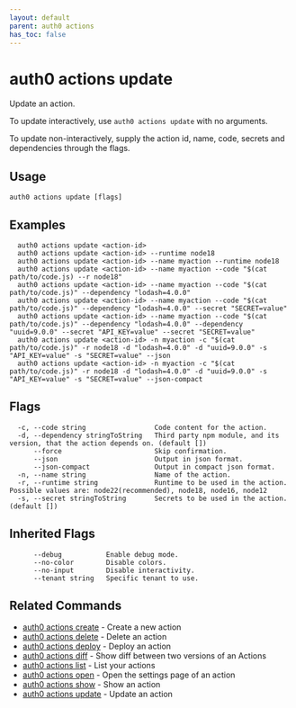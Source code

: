 ```yaml
---
layout: default
parent: auth0 actions
has_toc: false
---
```

# auth0 actions update

Update an action.

To update interactively, use `auth0 actions update` with no arguments.

To update non-interactively, supply the action id, name, code, secrets and dependencies through the flags.

## Usage
```
auth0 actions update [flags]
```

## Examples

```
  auth0 actions update <action-id>
  auth0 actions update <action-id> --runtime node18
  auth0 actions update <action-id> --name myaction --runtime node18
  auth0 actions update <action-id> --name myaction --code "$(cat path/to/code.js) --r node18"
  auth0 actions update <action-id> --name myaction --code "$(cat path/to/code.js)" --dependency "lodash=4.0.0"
  auth0 actions update <action-id> --name myaction --code "$(cat path/to/code.js)" --dependency "lodash=4.0.0" --secret "SECRET=value"
  auth0 actions update <action-id> --name myaction --code "$(cat path/to/code.js)" --dependency "lodash=4.0.0" --dependency "uuid=9.0.0" --secret "API_KEY=value" --secret "SECRET=value"
  auth0 actions update <action-id> -n myaction -c "$(cat path/to/code.js)" -r node18 -d "lodash=4.0.0" -d "uuid=9.0.0" -s "API_KEY=value" -s "SECRET=value" --json
  auth0 actions update <action-id> -n myaction -c "$(cat path/to/code.js)" -r node18 -d "lodash=4.0.0" -d "uuid=9.0.0" -s "API_KEY=value" -s "SECRET=value" --json-compact
```


## Flags

```
  -c, --code string                 Code content for the action.
  -d, --dependency stringToString   Third party npm module, and its version, that the action depends on. (default [])
      --force                       Skip confirmation.
      --json                        Output in json format.
      --json-compact                Output in compact json format.
  -n, --name string                 Name of the action.
  -r, --runtime string              Runtime to be used in the action.  Possible values are: node22(recommended), node18, node16, node12
  -s, --secret stringToString       Secrets to be used in the action. (default [])
```


## Inherited Flags

```
      --debug           Enable debug mode.
      --no-color        Disable colors.
      --no-input        Disable interactivity.
      --tenant string   Specific tenant to use.
```


## Related Commands

- [auth0 actions create](auth0_actions_create.md) - Create a new action
- [auth0 actions delete](auth0_actions_delete.md) - Delete an action
- [auth0 actions deploy](auth0_actions_deploy.md) - Deploy an action
- [auth0 actions diff](auth0_actions_diff.md) - Show diff between two versions of an Actions
- [auth0 actions list](auth0_actions_list.md) - List your actions
- [auth0 actions open](auth0_actions_open.md) - Open the settings page of an action
- [auth0 actions show](auth0_actions_show.md) - Show an action
- [auth0 actions update](auth0_actions_update.md) - Update an action


